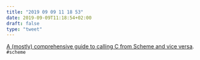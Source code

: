 ```yaml
---
title: "2019 09 09 11 18 53"
date: 2019-09-09T11:18:54+02:00
draft: false
type: "tweet"
---
```

[A (mostly) comprehensive guide to calling C from Scheme and vice versa](https://www.more-magic.net/posts/scheme-c-integration.html). `#scheme`
